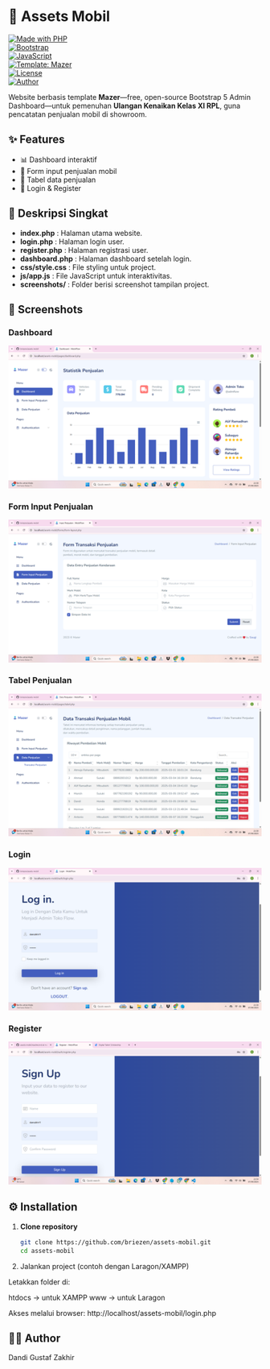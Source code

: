 # 🚗 Assets Mobil

[![Made with PHP](https://img.shields.io/badge/Made%20with-PHP-777bb4?logo=php&logoColor=white)](https://www.php.net/)  
[![Bootstrap](https://img.shields.io/badge/Bootstrap-7952B3?logo=bootstrap&logoColor=white)](https://getbootstrap.com/)  
[![JavaScript](https://img.shields.io/badge/JavaScript-F7DF1E?logo=javascript&logoColor=black)](https://developer.mozilla.org/docs/Web/JavaScript)  
[![Template: Mazer](https://img.shields.io/badge/Template-Mazer-blue)](https://github.com/zuramai/mazer)  
[![License](https://img.shields.io/badge/License-Education-blue)](#license)  
[![Author](https://img.shields.io/badge/Author-Dandi%20Gustaf%20Zakhir-green)](#author)

Website berbasis template **Mazer**—free, open-source Bootstrap 5 Admin Dashboard—untuk pemenuhan **Ulangan Kenaikan Kelas XI RPL**, guna pencatatan penjualan mobil di showroom.

## ✨ Features
- 📊 Dashboard interaktif
- 📝 Form input penjualan mobil
- 📑 Tabel data penjualan
- 🔐 Login & Register

## 📌 Deskripsi Singkat

- **index.php** : Halaman utama website.  
- **login.php** : Halaman login user.  
- **register.php** : Halaman registrasi user.  
- **dashboard.php** : Halaman dashboard setelah login.  
- **css/style.css** : File styling untuk project.  
- **js/app.js** : File JavaScript untuk interaktivitas.  
- **screenshots/** : Folder berisi screenshot tampilan project.

## 📸 Screenshots

### Dashboard
![Dashboard](screenshots/dashboard.png)

### Form Input Penjualan
![Form Input Penjualan](screenshots/form-input.png)

### Tabel Penjualan
![Tabel Penjualan](screenshots/tabel-penjualan.png)

### Login
![Login](screenshots/login.png)

### Register
![Register](screenshots/register.png)

## ⚙️ Installation

1. **Clone repository**
   ```bash
   git clone https://github.com/briezen/assets-mobil.git
   cd assets-mobil
   
2. Jalankan project (contoh dengan Laragon/XAMPP)

Letakkan folder di:

htdocs → untuk XAMPP
www → untuk Laragon

Akses melalui browser:
http://localhost/assets-mobil/login.php

## 👨‍💻 Author

Dandi Gustaf Zakhir

